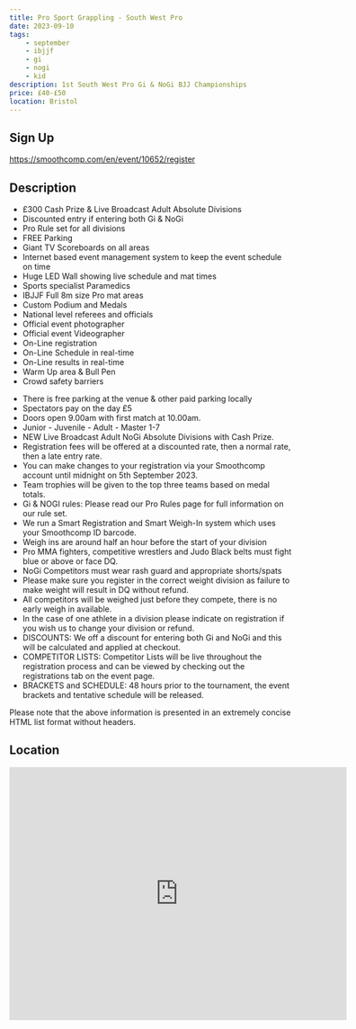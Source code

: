 ```yaml
---
title: Pro Sport Grappling - South West Pro
date: 2023-09-10
tags:
    - september
    - ibjjf
    - gi 
    - nogi 
    - kid
description: 1st South West Pro Gi & NoGi BJJ Championships 
price: £40-£50
location: Bristol
---
```

## Sign Up
https://smoothcomp.com/en/event/10652/register

## Description
<ul>
  <li>£300 Cash Prize & Live Broadcast Adult Absolute Divisions</li>
  <li>Discounted entry if entering both Gi & NoGi</li>
  <li>Pro Rule set for all divisions</li>
  <li>FREE Parking</li>
  <li>Giant TV Scoreboards on all areas</li>
  <li>Internet based event management system to keep the event schedule on time</li>
  <li>Huge LED Wall showing live schedule and mat times</li>
  <li>Sports specialist Paramedics</li>
  <li>IBJJF Full 8m size Pro mat areas</li>
  <li>Custom Podium and Medals</li>
  <li>National level referees and officials</li>
  <li>Official event photographer</li>
  <li>Official event Videographer</li>
  <li>On-Line registration</li>
  <li>On-Line Schedule in real-time</li>
  <li>On-Line results in real-time</li>
  <li>Warm Up area & Bull Pen</li>
  <li>Crowd safety barriers</li>
</ul>

<ul>
  <li>There is free parking at the venue & other paid parking locally</li>
  <li>Spectators pay on the day £5</li>
  <li>Doors open 9.00am with first match at 10.00am.</li>
  <li>Junior - Juvenile - Adult - Master 1-7</li>
  <li>NEW Live Broadcast Adult NoGi Absolute Divisions with Cash Prize.</li>
  <li>Registration fees will be offered at a discounted rate, then a normal rate, then a late entry rate.</li>
  <li>You can make changes to your registration via your Smoothcomp account until midnight on 5th September 2023.</li>
  <li>Team trophies will be given to the top three teams based on medal totals.</li>
  <li>Gi & NOGI rules: Please read our Pro Rules page for full information on our rule set.</li>
  <li>We run a Smart Registration and Smart Weigh-In system which uses your Smoothcomp ID barcode.</li>
  <li>Weigh ins are around half an hour before the start of your division</li>
  <li>Pro MMA fighters, competitive wrestlers and Judo Black belts must fight blue or above or face DQ.</li>
  <li>NoGi Competitors must wear rash guard and appropriate shorts/spats</li>
  <li>Please make sure you register in the correct weight division as failure to make weight will result in DQ without refund.</li>
  <li>All competitors will be weighed just before they compete, there is no early weigh in available.</li>
  <li>In the case of one athlete in a division please indicate on registration if you wish us to change your division or refund.</li>
  <li>DISCOUNTS: We off a discount for entering both Gi and NoGi and this will be calculated and applied at checkout.</li>
  <li>COMPETITOR LISTS: Competitor Lists will be live throughout the registration process and can be viewed by checking out the registrations tab on the event page.</li>
  <li>BRACKETS and SCHEDULE: 48 hours prior to the tournament, the event brackets and tentative schedule will be released.</li>
</ul>

<p>Please note that the above information is presented in an extremely concise HTML list format without headers.</p>


## Location
<iframe src="https://www.google.com/maps/embed?pb=!1m17!1m12!1m3!1d2481.5567646290965!2d-2.418128084228848!3d51.53968897964044!2m3!1f0!2f0!3f0!3m2!1i1024!2i768!4f13.1!3m2!1m1!2zNTHCsDMyJzIyLjkiTiAywrAyNCc1Ny40Ilc!5e0!3m2!1sen!2suk!4v1689623718470!5m2!1sen!2suk" width="600" height="450" style="border:0;" allowfullscreen="" loading="lazy" referrerpolicy="no-referrer-when-downgrade"></iframe>